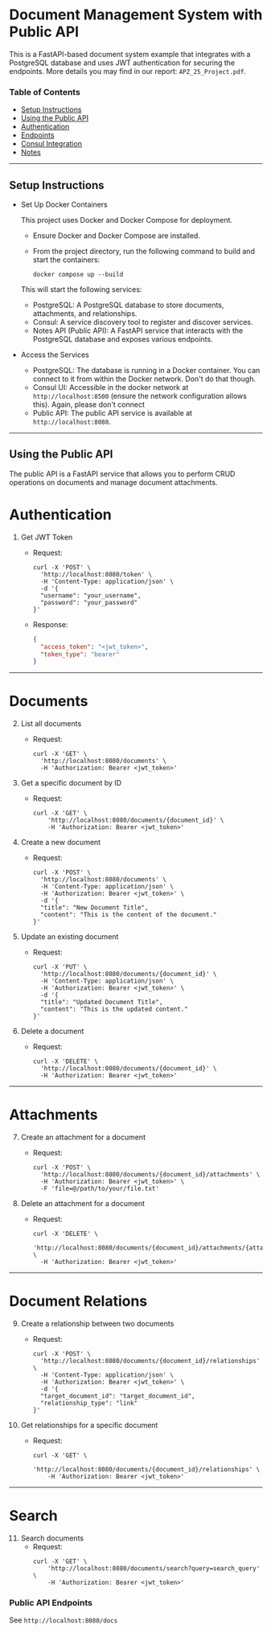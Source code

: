 # Document Management System with Public API

This is a FastAPI-based document system example that integrates with a PostgreSQL database and uses JWT authentication for securing the endpoints. More details you may find in our report: `APZ_25_Project.pdf`.

### Table of Contents
- [Setup Instructions](#setup-instructions)
- [Using the Public API](#using-the-public-api)
- [Authentication](#authentication)
- [Endpoints](#endpoints)
- [Consul Integration](#consul-integration)
- [Notes](#notes)

---

## Setup Instructions

- Set Up Docker Containers

   This project uses Docker and Docker Compose for deployment.

   - Ensure Docker and Docker Compose are installed.
   - From the project directory, run the following command to build and start the containers:

        ```
        docker compose up --build
        ```

   This will start the following services:
   - PostgreSQL: A PostgreSQL database to store documents, attachments, and relationships.
   - Consul: A service discovery tool to register and discover services.
   - Notes API (Public API): A FastAPI service that interacts with the PostgreSQL database and exposes various endpoints.

- Access the Services
   - PostgreSQL: The database is running in a Docker container. You can connect to it from within the Docker network. Don't do that though.
   - Consul UI: Accessible in the docker network at `http://localhost:8500` (ensure the network configuration allows this). Again, please don't connect
   - Public API: The public API service is available at `http://localhost:8080`.

---

## Using the Public API

The public API is a FastAPI service that allows you to perform CRUD operations on documents and manage document attachments.

# Authentication

1. Get JWT Token
    - Request:
        ```
        curl -X 'POST' \
          'http://localhost:8080/token' \
          -H 'Content-Type: application/json' \
          -d '{
          "username": "your_username",
          "password": "your_password"
        }'
        ```

    - Response:
        ```json
        {
          "access_token": "<jwt_token>",
          "token_type": "bearer"
        }
        ```

---

# Documents

2. List all documents
    - Request:
        ```
        curl -X 'GET' \
          'http://localhost:8080/documents' \
          -H 'Authorization: Bearer <jwt_token>'
        ```

3. Get a specific document by ID
    - Request:
        ```
        curl -X 'GET' \
            'http://localhost:8080/documents/{document_id}' \
            -H 'Authorization: Bearer <jwt_token>'
        ```

4. Create a new document
    - Request:

        ```
        curl -X 'POST' \
          'http://localhost:8080/documents' \
          -H 'Content-Type: application/json' \
          -H 'Authorization: Bearer <jwt_token>' \
          -d '{
          "title": "New Document Title",
          "content": "This is the content of the document."
        }'
        ```

5. Update an existing document
    - Request:
        ```
        curl -X 'PUT' \
          'http://localhost:8080/documents/{document_id}' \
          -H 'Content-Type: application/json' \
          -H 'Authorization: Bearer <jwt_token>' \
          -d '{
          "title": "Updated Document Title",
          "content": "This is the updated content."
        }'
        ```

6. Delete a document
    - Request:
        ```
        curl -X 'DELETE' \
          'http://localhost:8080/documents/{document_id}' \
          -H 'Authorization: Bearer <jwt_token>'
        ```

---

# Attachments

7. Create an attachment for a document
    - Request:
        ```
        curl -X 'POST' \
          'http://localhost:8080/documents/{document_id}/attachments' \
          -H 'Authorization: Bearer <jwt_token>' \
          -F 'file=@/path/to/your/file.txt'
        ```

8. Delete an attachment for a document
    - Request:
        ```
        curl -X 'DELETE' \
          'http://localhost:8080/documents/{document_id}/attachments/{attachment_id}' \
          -H 'Authorization: Bearer <jwt_token>'
        ```

---

# Document Relations

9. Create a relationship between two documents
    - Request:
        ```
        curl -X 'POST' \
          'http://localhost:8080/documents/{document_id}/relationships' \
          -H 'Content-Type: application/json' \
          -H 'Authorization: Bearer <jwt_token>' \
          -d '{
          "target_document_id": "target_document_id",
          "relationship_type": "link"
        }'
        ```

10. Get relationships for a specific document
    - Request:
        ```
        curl -X 'GET' \
            'http://localhost:8080/documents/{document_id}/relationships' \
            -H 'Authorization: Bearer <jwt_token>'
        ```

---

# Search

11. Search documents
    - Request:
        ```
        curl -X 'GET' \
            'http://localhost:8080/documents/search?query=search_query' \
            -H 'Authorization: Bearer <jwt_token>'
        ```

### Public API Endpoints

See `http://localhost:8080/docs`

